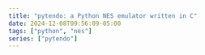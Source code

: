 ```yaml
---
title: "pytendo: a Python NES emulator written in C"
date: 2024-12-08T09:56:09-05:00
tags: ["python", "nes"]
series: ["pytendo"]
---
```


